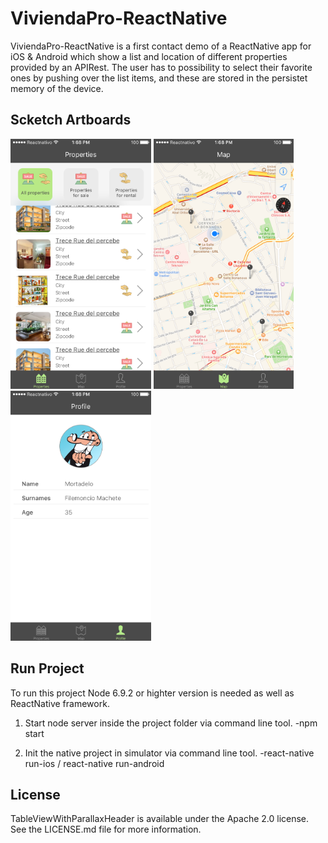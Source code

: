 # ViviendaPro-ReactNative

ViviendaPro-ReactNative is a first contact demo of a ReactNative app for iOS & Android which show a list and location of different properties provided by an APIRest. The user has to possibility to select their favorite ones by pushing over the list items, and these are stored in the persistet memory of the device.

## Scketch Artboards

<img src="https://github.com/MagFer/ViviendaPro-ReactNative/blob/master/artboards/1.Properties.png" height="400"> <img src="https://github.com/MagFer/ViviendaPro-ReactNative/blob/master/artboards/2.Map.png" height="400"> <img src="https://github.com/MagFer/ViviendaPro-ReactNative/blob/master/artboards/3.Profile.png" height="400">

## Run Project
To run this project Node 6.9.2 or highter version is needed as well as ReactNative framework.

1. Start node server inside the project folder via command line tool. -npm start

2. Init the native project in simulator via command line tool. -react-native run-ios / react-native run-android

## License

TableViewWithParallaxHeader is available under the Apache 2.0 license. See the LICENSE.md file for more information.
